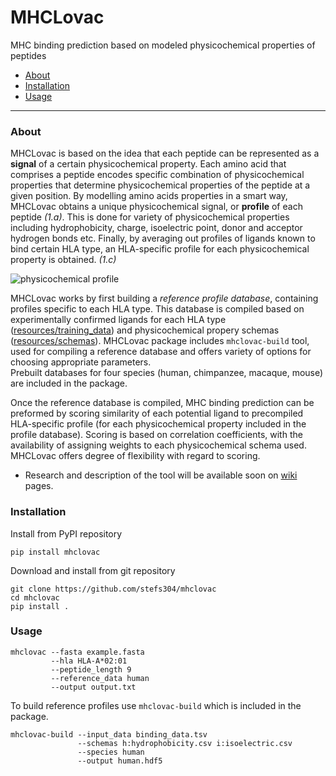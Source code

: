 # MHCLovac
MHC binding prediction based on modeled physicochemical properties of peptides

* [About](#about)
* [Installation](#installation)
* [Usage](#usage)

<hr>

<a name='about'></a>
### About 

MHCLovac is based on the idea that each peptide can be represented as 
a **signal** of a certain physicochemical property. Each amino acid that 
 comprises a peptide encodes specific combination of physicochemical properties
  that determine physicochemical properties of the peptide at a given position.
  By modelling amino acids properties in a smart way, MHCLovac obtains a unique 
  physicochemical signal, or **profile** of each peptide 
  *(1.a)*. This 
is done for variety of physicochemical properties including hydrophobicity, 
  charge, isoelectric point, donor and acceptor hydrogen bonds etc. Finally, 
  by averaging out profiles of ligands known to bind certain HLA 
  type, an HLA-specific profile for each physicochemical property is obtained. 
  *(1.c)*
  
![physicochemical profile](https://raw.githubusercontent.com/stefs304/mhclovac/master/resources/plots/example.png)
 
  MHCLovac works by first building a *reference profile database*, containing 
  profiles specific to each HLA type. This database is compiled based on 
  experimentally confirmed ligands for each HLA type 
  ([resources/training_data](https://github.com/stefs304/mhclovac/tree/master/resources/training_data)) 
  and physicochemical propery schemas 
  ([resources/schemas](https://github.com/stefs304/mhclovac/tree/master/resources/schemas)).
  MHCLovac package includes `mhclovac-build` tool, used for compiling a 
  reference
  database and offers variety of options for choosing appropriate parameters.  
   Prebuilt databases for four species (human, chimpanzee, macaque, mouse) are 
   included in the package.
  
  Once the reference database is compiled, MHC binding prediction can be 
  preformed by scoring similarity of each potential ligand to precompiled 
  HLA-specific profile (for each physicochemical property included in the profile 
  database). Scoring is based on correlation coefficients, with the 
  availability of assigning weights to each physicochemical schema used. MHCLovac
   offers degree of flexibility with regard to scoring.
   
* Research and description of the tool will be available soon on 
[wiki](https://github.com/stefs304/mhclovac/wiki) pages.
   

<a name='installation'></a>
### Installation

Install from PyPI repository
```
pip install mhclovac
```

Download and install from git repository
```
git clone https://github.com/stefs304/mhclovac
cd mhclovac
pip install .
```

<a name='usage'></a>
### Usage
```
mhclovac --fasta example.fasta 
         --hla HLA-A*02:01 
         --peptide_length 9
         --reference_data human
         --output output.txt
```
To build reference profiles use `mhclovac-build` which is included in the 
package.
```
mhclovac-build --input_data binding_data.tsv
               --schemas h:hydrophobicity.csv i:isoelectric.csv
               --species human
               --output human.hdf5
```
